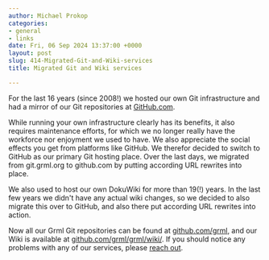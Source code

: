 ```yaml
---
author: Michael Prokop
categories:
- general
- links
date: Fri, 06 Sep 2024 13:37:00 +0000
layout: post
slug: 414-Migrated-Git-and-Wiki-services
title: Migrated Git and Wiki services

---
```

For the last 16 years (since 2008!) we hosted our own Git infrastructure and had a mirror of our Git repositories at [GitHub.com](https://github.com/).

While running your own infrastructure clearly has its benefits, it also requires maintenance efforts, for which we no longer really have the workforce nor enjoyment we used to have. We also appreciate the social effects you get from platforms like GitHub. We therefor decided to switch to GitHub as our primary Git hosting place. Over the last days, we migrated from git.grml.org to github.com by putting according URL rewrites into place.

We also used to host our own DokuWiki for more than 19(!) years. In the last few years we didn't have any actual wiki changes, so we decided to also migrate this over to GitHub, and also there put according URL rewrites into action.

Now all our Grml Git repositories can be found at [github.com/grml](https://github.com/grml/), and our Wiki is available at [github.com/grml/grml/wiki/](https://github.com/grml/grml/wiki/).
If you should notice any problems with any of our services, please [reach out](https://grml.org/contact/).

